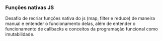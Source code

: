 ### Funções nativas JS
Desafio de recriar funções nativa do js (map, filter e reduce) de maneira manual e entender o funcionamento delas, além de entender o funcionamento de callbacks e conceitos da programação funcional como imutabilidade.

